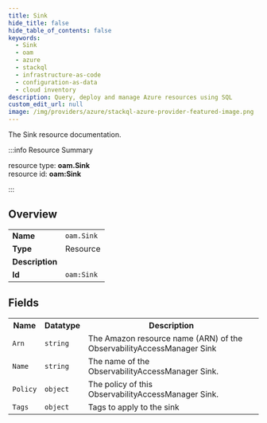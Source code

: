 ```yaml
---
title: Sink
hide_title: false
hide_table_of_contents: false
keywords:
  - Sink
  - oam
  - azure
  - stackql
  - infrastructure-as-code
  - configuration-as-data
  - cloud inventory
description: Query, deploy and manage Azure resources using SQL
custom_edit_url: null
image: /img/providers/azure/stackql-azure-provider-featured-image.png
---
```

The Sink resource documentation.

:::info Resource Summary

<div class="row">
<div class="providerDocColumn">
<span>resource type:&nbsp;<b>oam.Sink</b></span><br />
<span>resource id:&nbsp;<b>oam:Sink</b></span><br />
</div>
</div>

:::

## Overview
<table><tbody>
<tr><td><b>Name</b></td><td><code>oam.Sink</code></td></tr>
<tr><td><b>Type</b></td><td>Resource</td></tr>
<tr><td><b>Description</b></td><td></td></tr>
<tr><td><b>Id</b></td><td><code>oam:Sink</code></td></tr>
</tbody></table>

## Fields
<table><tbody>
<tr><th>Name</th><th>Datatype</th><th>Description</th></tr>
<tr><td><code>Arn</code></td><td><code>string</code></td><td>The Amazon resource name (ARN) of the ObservabilityAccessManager Sink</td></tr><tr><td><code>Name</code></td><td><code>string</code></td><td>The name of the ObservabilityAccessManager Sink.</td></tr><tr><td><code>Policy</code></td><td><code>object</code></td><td>The policy of this ObservabilityAccessManager Sink.</td></tr><tr><td><code>Tags</code></td><td><code>object</code></td><td>Tags to apply to the sink</td></tr>
</tbody></table>